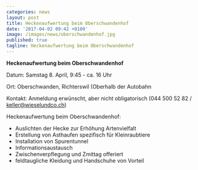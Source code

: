 ```yaml
---
categories: news
layout: post
title: Heckenaufwertung beim Oberschwandenhof
date: '2017-04-02 09:42 +0100'
image: /images/news/oberschwandenhof.jpg
published: true
tagline: Heckenaufwertung beim Oberschwandenhof
---
```


**Heckenaufwertung beim Oberschwandenhof**

Datum: Samstag 8. April, 9:45 - ca. 16 Uhr

Ort:   Oberschwanden, Richterswil (Oberhalb der Autobahn

Kontakt: Anmeldung erwünscht, aber nicht obligatorisch
(044 500 52 82 / keller@wieselundco.ch)

Heckenaufwertung beim Oberschwandenhof:
* Auslichten der Hecke zur Erhöhung Artenvielfalt
* Erstellung von Asthaufen spezifisch für Kleinraubtiere
* Installation von Spurentunnel
* Informationsaustausch
* Zwischenverpflegung und Zmittag offeriert
* feldtaugliche Kleidung und Handschuhe von Vorteil
